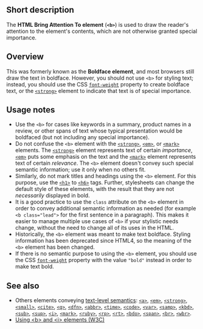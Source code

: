 ## Short description

The **HTML Bring Attention To element** (**`<b>`**) is used to draw the
reader's attention to the element's contents, which are not otherwise
granted special importance.

## Overview

This was formerly known as the
**Boldface element**, and most browsers still draw the text in boldface.
However, you should not use `<b>` for styling text; instead, you should
use the CSS
[`font-weight`](/en-US/docs/Web/CSS/font-weight)
property to create boldface text, or the
[`<strong>`](/en-US/docs/Web/HTML/Element/strong)
element to indicate that text is of special importance.

## Usage notes

- Use the `<b>` for cases like keywords in a summary, product names in
  a review, or other spans of text whose typical presentation would be
  boldfaced (but not including any special importance).
- Do not confuse the `<b>` element with the
  [`<strong>`](/en-US/docs/Web/HTML/Element/strong),
  [`<em>`](/en-US/docs/Web/HTML/Element/em),
  or
  [`<mark>`](/en-US/docs/Web/HTML/Element/mark)
  elements. The
  [`<strong>`](/en-US/docs/Web/HTML/Element/strong)
  element represents text of certain *importance*,
  [`<em>`](/en-US/docs/Web/HTML/Element/em)
  puts some emphasis on the text and the
  [`<mark>`](/en-US/docs/Web/HTML/Element/mark)
  element represents text of certain *relevance*. The `<b>` element
  doesn't convey such special semantic information; use it only when
  no others fit.
- Similarly, do not mark titles and headings using the `<b>` element.
  For this purpose, use the
  [`<h1>`](/en-US/docs/Web/HTML/Element/h1)
  to
  [`<h6>`](/en-US/docs/Web/HTML/Element/h6)
  tags. Further, stylesheets can change the default style of these
  elements, with the result that they are not *necessarily* displayed
  in bold.
- It is a good practice to use the `class` attribute on the `<b>`
  element in order to convey additional semantic information as needed
  (for example `<b class="lead">` for the first sentence in a
  paragraph). This makes it easier to manage multiple use cases of
  `<b>` if your stylistic needs change, without the need to change all
  of its uses in the HTML.
- Historically, the `<b>` element was meant to make text boldface.
  Styling information has been deprecated since HTML4, so the meaning
  of the `<b>` element has been changed.
- If there is no semantic purpose to using the `<b>` element, you
  should use the CSS
  [`font-weight`](/en-US/docs/Web/CSS/font-weight)
  property with the value `"bold"` instead in order to make text bold.

## See also

- Others elements conveying [text-level semantics](/en-US/docs/HTML/Text_level_semantics_conveying_elements):
  [`<a>`](/en-US/docs/Web/HTML/Element/a),
  [`<em>`](/en-US/docs/Web/HTML/Element/em),
  [`<strong>`](/en-US/docs/Web/HTML/Element/strong),
  [`<small>`](/en-US/docs/Web/HTML/Element/small),
  [`<cite>`](/en-US/docs/Web/HTML/Element/cite),
  [`<q>`](/en-US/docs/Web/HTML/Element/q),
  [`<dfn>`](/en-US/docs/Web/HTML/Element/dfn),
  [`<abbr>`](/en-US/docs/Web/HTML/Element/abbr),
  [`<time>`](/en-US/docs/Web/HTML/Element/time),
  [`<code>`](/en-US/docs/Web/HTML/Element/code),
  [`<var>`](/en-US/docs/Web/HTML/Element/var),
  [`<samp>`](/en-US/docs/Web/HTML/Element/samp),
  [`<kbd>`](/en-US/docs/Web/HTML/Element/kbd),
  [`<sub>`](/en-US/docs/Web/HTML/Element/sub),
  [`<sup>`](/en-US/docs/Web/HTML/Element/sup),
  [`<i>`](/en-US/docs/Web/HTML/Element/i),
  [`<mark>`](/en-US/docs/Web/HTML/Element/mark),
  [`<ruby>`](/en-US/docs/Web/HTML/Element/ruby),
  [`<rp>`](/en-US/docs/Web/HTML/Element/rp),
  [`<rt>`](/en-US/docs/Web/HTML/Element/rt),
  [`<bdo>`](/en-US/docs/Web/HTML/Element/bdo),
  [`<span>`](/en-US/docs/Web/HTML/Element/span),
  [`<br>`](/en-US/docs/Web/HTML/Element/br),
  [`<wbr>`](/en-US/docs/Web/HTML/Element/wbr).
- [Using \<b\> and \<i\> elements (W3C)](https://www.w3.org/International/questions/qa-b-and-i-tags)
